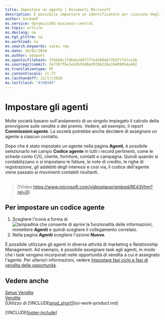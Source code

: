 ```yaml
---
title: Impostare un agente | Documenti Microsoft
description: È possibile impostare un identificatore per ciascuno degli agenti, per tenere traccia delle prestazioni di ogni persona o per assegnare un agente a un contatto.
author: SorenGP
ms.service: dynamics365-business-central
ms.topic: article
ms.devlang: na
ms.tgt_pltfrm: na
ms.workload: na
ms.search.keywords: sales rep
ms.date: 10/01/2020
ms.author: edupont
ms.openlocfilehash: 37b684c1f8bda394f777e43904b77b5f7747ce36
ms.sourcegitcommit: 2e7307fbe1eb3b34d0ad9356226a19409054a402
ms.translationtype: HT
ms.contentlocale: it-IT
ms.lasthandoff: 12/17/2020
ms.locfileid: "4748345"
---
```

# <a name="set-up-salespeople"></a>Impostare gli agenti
Molte società basano sull'andamento di un singolo impiegato il calcolo della provvigione sulle vendite o del premio. Vedere, ad esempio, il report **Commissioni agente**. La società potrebbe anche decidere di assegnare un agente a ciascun contatto.

Dopo che è stato impostato un agente nella pagina **Agenti**, è possibile selezionarlo nel campo **Codice agente** in tutti i record pertinenti, come le schede conto C/G, cliente, fornitore, contatti e campagna. Quindi quando si contabilizzano o si impostano le fatture, le note di credito, le righe di registrazione, gli addebiti degli interessi e così via, il codice dell'agente viene passato ai movimenti contabili risultanti.
<br><br>  
> [!Video https://www.microsoft.com/videoplayer/embed/RE43Vhm?rel=0]

## <a name="to-set-up-a-salesperson-code"></a>Per impostare un codice agente
1. Scegliere l'icona a forma di ![lampadina che consente di aprire la funzionalità delle informazioni](media/ui-search/search_small.png "Informazioni sull'operazione che si desidera eseguire"), immettere **Agenti** e quindi scegliere il collegamento correlato.
2. Nella pagina **Agenti** scegliere l'azione **Nuovo**.

È possibile utilizzare gli agenti in diverse attività di marketing e Relationship Management. Ad esempio, è possibile assegnare task agli agenti, in modo che i task vengano incorporati nelle opportunità di vendita a cui è assegnato l'agente. Per ulteriori informazioni, vedere [Impostare fasi ciclo e fasi di vendita delle opportunità](marketing-how-setup-opportunity-sales-cycles-stages.md).

## <a name="see-also"></a>Vedere anche
[Setup Vendite](sales-setup-sales.md)  
[Vendite](sales-manage-sales.md)  
[Utilizzo di [!INCLUDE[prod_short](includes/prod_short.md)]](ui-work-product.md)  


[!INCLUDE[footer-include](includes/footer-banner.md)]